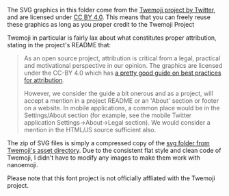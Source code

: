 The SVG graphics in this folder come from the [Twemoji project by Twitter](https://github.com/twitter/twemoji), and are licensed under [CC BY 4.0](https://creativecommons.org/licenses/by/4.0/).
This means that you can freely reuse these graphics as long as you proper credit to the Twemoji Project

Twemoji in particular is fairly lax about what constitutes proper attribution, stating in the project's README that: 

> As an open source project, attribution is critical from a legal, practical and motivational perspective in our opinion. The graphics are licensed under the CC-BY 4.0 which has [a pretty good guide on best practices for attribution](https://wiki.creativecommons.org/wiki/Best_practices_for_attribution).  
> 
> However, we consider the guide a bit onerous and as a project, will accept a mention in a project README or an 'About' section or footer on a website. In mobile applications, a common place would be in the Settings/About section (for example, see the mobile Twitter application Settings->About->Legal section). We would consider a mention in the HTML/JS source sufficient also.

The zip of SVG files is simply a compressed copy of the [svg folder from Twemoji's asset directory](https://github.com/twitter/twemoji/tree/master/assets/svg). 
Due to the consistent flat style and clean code of Twemoji, I didn't have to modify any images to make them work with nanoemoji.

Please note that this font project is not officially affliated with the Twemoji project.
